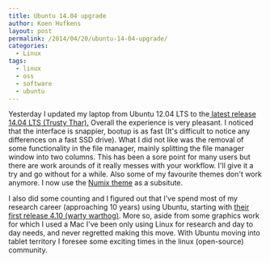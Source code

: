 ```yaml
---
title: Ubuntu 14.04 upgrade
author: Koen Hufkens
layout: post
permalink: /2014/04/20/ubuntu-14-04-upgrade/
categories:
  - Linux
tags:
  - linux
  - oss
  - software
  - ubuntu
---
```

Yesterday I updated my laptop from Ubuntu 12.04 LTS to the<a href="http://www.ubuntu.com/desktop"> latest release 14.04 LTS (Trusty Thar).</a> Overall the experience is very pleasant. I noticed that the interface is snappier, bootup is as fast (It's difficult to notice any differences on a fast SSD drive). What I did not like was the removal of some functionality in the file manager, mainly splitting the file manager window into two columns. This has been a sore point for many users but there are work arounds of it really messes with your workflow. I'll give it a try and go without for a while. Also some of my favourite themes don't work anymore. I now use the <a href="http://numixproject.org/">Numix theme</a> as a subsitute.

I also did some counting and I figured out that I've spend most of my research career (approaching 10 years) using Ubuntu, starting with <a href="http://en.wikipedia.org/wiki/List_of_Ubuntu_releases">their first release 4.10 (warty warthog)</a>. More so, aside from some graphics work for which I used a Mac I've been only using Linux for research and day to day needs, and never regretted making this move. With Ubuntu moving into tablet territory I foresee some exciting times in the linux (open-source) community.
